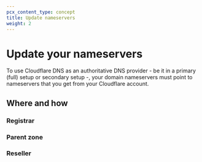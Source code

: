 ```yaml
---
pcx_content_type: concept
title: Update nameservers
weight: 2
---
```


# Update your nameservers

To use Cloudflare DNS as an authoritative DNS provider - be it in a primary (full) setup or secondary setup -, your domain nameservers must point to nameservers that you get from your Cloudflare account.

## Where and how

### Registrar

### Parent zone

### Reseller


<!--- suggested outline from Content Strategy previous work

1. Where to change your nameservers
  registrar vs reseller
  registrar of this domain or parent domain
2. What to change based on your DNS setup
  full setup
  secondary
  multi-provider
  hidden primary
  other setups?
3. How to change your nameservers
  the existing per-provider instructions on Full setup docs

--->